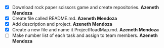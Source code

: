 - [x]	Download rock paper scissors game and create repositories. **Azeneth Mendoza** 
- [x]	Create file called README.md. **Azeneth Mendoza**
- [x]	Add description and project. **Azeneth Mendoza** 
- [x]	Create a new file and name it ProjectRoadMap.md. **Azeneth Mendoza** 
- [ ]	Make number list of each task and assign to team members. **Azeneth Mendoza**
